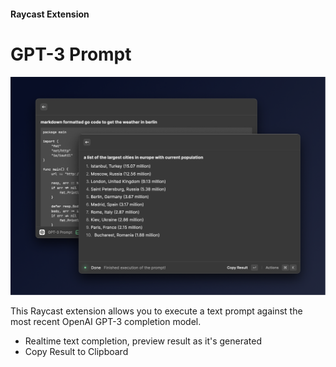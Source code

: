#### Raycast Extension
# GPT-3 Prompt

![](assets/demo.png)

This Raycast extension allows you to execute a text prompt against the most recent OpenAI GPT-3 completion model.

* Realtime text completion, preview result as it's generated
* Copy Result to Clipboard